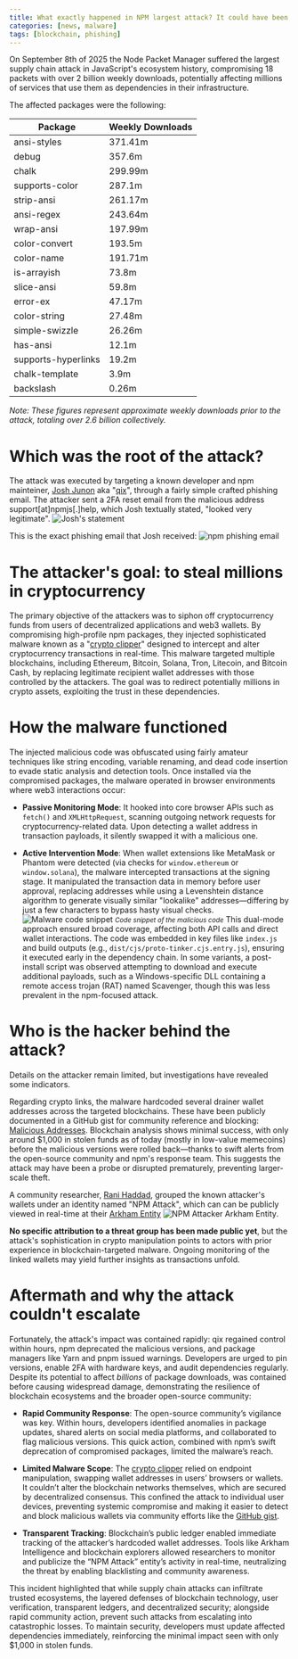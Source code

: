 ```yaml
---
title: What exactly happened in NPM largest attack? It could have been worse.
categories: [news, malware]
tags: [blockchain, phishing]
---
```


On September 8th of 2025 the Node Packet Manager suffered the largest supply chain attack in JavaScript's ecosystem history, compromising 18 packets with over 2 billion weekly downloads, potentially affecting millions of services that use them as dependencies in their infrastructure.

The affected packages were the following:

| Package | Weekly Downloads |
|---------|------------------|
| ansi-styles | 371.41m |
| debug | 357.6m |
| chalk | 299.99m |
| supports-color | 287.1m |
| strip-ansi | 261.17m |
| ansi-regex | 243.64m |
| wrap-ansi | 197.99m |
| color-convert | 193.5m |
| color-name | 191.71m |
| is-arrayish | 73.8m |
| slice-ansi | 59.8m |
| error-ex | 47.17m |
| color-string | 27.48m |
| simple-swizzle | 26.26m |
| has-ansi | 12.1m |
| supports-hyperlinks | 19.2m |
| chalk-template | 3.9m |
| backslash | 0.26m |

*Note: These figures represent approximate weekly downloads prior to the attack, totaling over 2.6 billion collectively.*

# Which was the root of the attack?

The attack was executed by targeting a known developer and npm mainteiner, [Josh Junon](https://bsky.app/profile/bad-at-computer.bsky.social) aka "[qix](https://www.npmjs.com/~qix)", through a fairly simple crafted phishing email. The attacker sent a 2FA reset email from the malicious address support[at]npmjs[.]help, which Josh textually stated, "looked very legitimate".
![Josh's statement](/assets/posts/2025-08-09-npm-attack/josh_statement.png)

This is the exact phishing email that Josh received:
![npm phishing email](/assets/posts/2025-08-09-npm-attack/phishing_email.png)

# The attacker's goal: to steal millions in cryptocurrency

The primary objective of the attackers was to siphon off cryptocurrency funds from users of decentralized applications and web3 wallets. By compromising high-profile npm packages, they injected sophisticated malware known as a "[crypto clipper](https://www.merklescience.com/blog/how-clipper-malware-poses-a-threat-to-crypto-transactions)" designed to intercept and alter cryptocurrency transactions in real-time. This malware targeted multiple blockchains, including Ethereum, Bitcoin, Solana, Tron, Litecoin, and Bitcoin Cash, by replacing legitimate recipient wallet addresses with those controlled by the attackers. The goal was to redirect potentially millions in crypto assets, exploiting the trust in these dependencies.

# How the malware functioned

The injected malicious code was obfuscated using fairly amateur techniques like string encoding, variable renaming, and dead code insertion to evade static analysis and detection tools. Once installed via the compromised packages, the malware operated in browser environments where web3 interactions occur:

- **Passive Monitoring Mode**: It hooked into core browser APIs such as `fetch()` and `XMLHttpRequest`, scanning outgoing network requests for cryptocurrency-related data. Upon detecting a wallet address in transaction payloads, it silently swapped it with a malicious one.

- **Active Intervention Mode**: When wallet extensions like MetaMask or Phantom were detected (via checks for `window.ethereum` or `window.solana`), the malware intercepted transactions at the signing stage. It manipulated the transaction data in memory before user approval, replacing addresses while using a Levenshtein distance algorithm to generate visually similar "lookalike" addresses—differing by just a few characters to bypass hasty visual checks.
![Malware code snippet](/assets/posts/2025-08-09-npm-attack/malware_code.jpg)
<small>*Code snippet of the malicious code*</small>
This dual-mode approach ensured broad coverage, affecting both API calls and direct wallet interactions. The code was embedded in key files like `index.js` and build outputs (e.g., `dist/cjs/proto-tinker.cjs.entry.js`), ensuring it executed early in the dependency chain.
In some variants, a post-install script was observed attempting to download and execute additional payloads, such as a Windows-specific DLL containing a remote access trojan (RAT) named Scavenger, though this was less prevalent in the npm-focused attack.

# Who is the hacker behind the attack?

Details on the attacker remain limited, but investigations have revealed some indicators. 

Regarding crypto links, the malware hardcoded several drainer wallet addresses across the targeted blockchains. These have been publicly documented in a GitHub gist for community reference and blocking: [Malicious Addresses](https://gist.github.com/0x-ultra/22c5d4228ce813f04380dc686f35f26b). Blockchain analysis shows minimal success, with only around $1,000 in stolen funds as of today (mostly in low-value memecoins) before the malicious versions were rolled back—thanks to swift alerts from the open-source community and npm's response team. This suggests the attack may have been a probe or disrupted prematurely, preventing larger-scale theft.

A community researcher, [Rani Haddad](https://x.com/4484), grouped the known attacker's wallets under an identity named "NPM Attack", which can can be publicly viewed in real-time at their [Arkham Entity](https://intel.arkm.com/explorer/entity/290c0a74-7647-4ec1-8302-9b6846a8c2b1)
![NPM Attacker Arkham Entity](../assets/posts/2025-08-09-npm-attack/npm_arkham.png).

**No specific attribution to a threat group has been made public yet**, but the attack's sophistication in crypto manipulation points to actors with prior experience in blockchain-targeted malware. Ongoing monitoring of the linked wallets may yield further insights as transactions unfold.

# Aftermath and why the attack couldn't escalate

Fortunately, the attack's impact was contained rapidly: qix regained control within hours, npm deprecated the malicious versions, and package managers like Yarn and pnpm issued warnings. Developers are urged to pin versions, enable 2FA with hardware keys, and audit dependencies regularly.
Despite its potential to affect *billions* of package downloads, was contained before causing widespread damage, demonstrating the resilience of blockchain ecosystems and the broader open-source community:

- **Rapid Community Response**: The open-source community’s vigilance was key. Within hours, developers identified anomalies in package updates, shared alerts on social media platforms, and collaborated to flag malicious versions. This quick action, combined with npm’s swift deprecation of compromised packages, limited the malware’s reach.

- **Limited Malware Scope**: The [crypto clipper](https://www.merklescience.com/blog/how-clipper-malware-poses-a-threat-to-crypto-transactions) relied on endpoint manipulation, swapping wallet addresses in users’ browsers or wallets. It couldn’t alter the blockchain networks themselves, which are secured by decentralized consensus. This confined the attack to individual user devices, preventing systemic compromise and making it easier to detect and block malicious wallets via community efforts like the [GitHub gist](https://gist.github.com/0x-ultra/22c5d4228ce813f04380dc686f35f26b).

- **Transparent Tracking**: Blockchain’s public ledger enabled immediate tracking of the attacker’s hardcoded wallet addresses. Tools like Arkham Intelligence and blockchain explorers allowed researchers to monitor and publicize the “NPM Attack” entity’s activity in real-time, neutralizing the threat by enabling blacklisting and community awareness.

This incident highlighted that while supply chain attacks can infiltrate trusted ecosystems, the layered defenses of blockchain technology, user verification, transparent ledgers, and decentralized security; alongside rapid community action, prevent such attacks from escalating into catastrophic losses. To maintain security, developers must update affected dependencies immediately, reinforcing the minimal impact seen with only $1,000 in stolen funds.